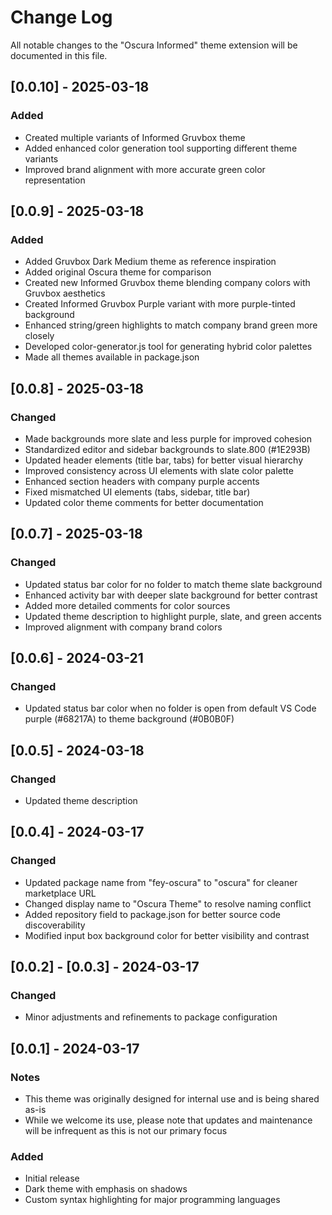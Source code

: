 # Change Log

All notable changes to the "Oscura Informed" theme extension will be documented in this file.

## [0.0.10] - 2025-03-18

### Added
- Created multiple variants of Informed Gruvbox theme
- Added enhanced color generation tool supporting different theme variants
- Improved brand alignment with more accurate green color representation

## [0.0.9] - 2025-03-18

### Added
- Added Gruvbox Dark Medium theme as reference inspiration
- Added original Oscura theme for comparison
- Created new Informed Gruvbox theme blending company colors with Gruvbox aesthetics
- Created Informed Gruvbox Purple variant with more purple-tinted background
- Enhanced string/green highlights to match company brand green more closely
- Developed color-generator.js tool for generating hybrid color palettes
- Made all themes available in package.json

## [0.0.8] - 2025-03-18

### Changed
- Made backgrounds more slate and less purple for improved cohesion
- Standardized editor and sidebar backgrounds to slate.800 (#1E293B)
- Updated header elements (title bar, tabs) for better visual hierarchy
- Improved consistency across UI elements with slate color palette
- Enhanced section headers with company purple accents
- Fixed mismatched UI elements (tabs, sidebar, title bar)
- Updated color theme comments for better documentation

## [0.0.7] - 2025-03-18

### Changed
- Updated status bar color for no folder to match theme slate background
- Enhanced activity bar with deeper slate background for better contrast
- Added more detailed comments for color sources
- Updated theme description to highlight purple, slate, and green accents
- Improved alignment with company brand colors

## [0.0.6] - 2024-03-21

### Changed
- Updated status bar color when no folder is open from default VS Code purple (#68217A) to theme background (#0B0B0F)

## [0.0.5] - 2024-03-18

### Changed
- Updated theme description

## [0.0.4] - 2024-03-17

### Changed
- Updated package name from "fey-oscura" to "oscura" for cleaner marketplace URL
- Changed display name to "Oscura Theme" to resolve naming conflict
- Added repository field to package.json for better source code discoverability
- Modified input box background color for better visibility and contrast

## [0.0.2] - [0.0.3] - 2024-03-17

### Changed
- Minor adjustments and refinements to package configuration

## [0.0.1] - 2024-03-17

### Notes
- This theme was originally designed for internal use and is being shared as-is
- While we welcome its use, please note that updates and maintenance will be infrequent as this is not our primary focus

### Added
- Initial release
- Dark theme with emphasis on shadows
- Custom syntax highlighting for major programming languages 